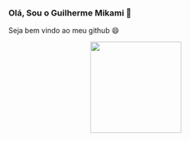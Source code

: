 ### Olá, Sou o Guilherme Mikami 👋
Seja bem vindo ao meu github 😄


<div align="center">
  <a href="https://github.com/GuiMikami">
  <img height="180em" src="https://github-readme-stats.vercel.app/api?username=GuiMikami&show_icons=true&theme=merko&include_all_commits=true&count_private=true"/>
</div>
<!--
**GuiMikami/GuiMikami** is a ✨ _special_ ✨ repository because its `README.md` (this file) appears on your GitHub profile.

Here are some ideas to get you started:

- 🔭 I’m currently working on ...
- 🌱 I’m currently learning ...
- 👯 I’m looking to collaborate on ...
- 🤔 I’m looking for help with ...
- 💬 Ask me about ...
- 📫 How to reach me: ...
- 😄 Pronouns: ...
- ⚡ Fun fact: ...
-->
